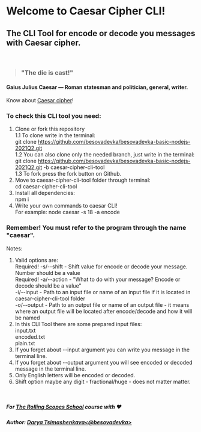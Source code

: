 # Welcome to Caesar Cipher CLI!
## The CLI Tool for encode or decode you messages with Caesar cipher.   
&nbsp;
> ### "The die is cast!"  

#### Gaius Julius Caesar — Roman statesman and politician, general, writer.  

Know about [Caesar cipher](https://en.wikipedia.org/wiki/Caesar_cipher)!  

### To check this CLI tool you need:  

1. Clone or fork this repository  
1.1 To clone write in the terminal:  
git clone https://github.com/besovadevka/besovadevka-basic-nodejs-2021Q2.git  
1.2 You can also clone only the needed branch, just write in the terminal:  
git clone https://github.com/besovadevka/besovadevka-basic-nodejs-2021Q2.git -b caesar-cipher-cli-tool  
1.3 To fork press the fork button on Github.  
2. Move to caesar-cipher-cli-tool folder through terminal:  
cd caesar-cipher-cli-tool  
3. Install all dependencies:  
npm i  
4. Write your own commands to caesar CLI!  
For example: node caesar -s 18 -a encode  

### Remember! You must refer to the program through the name "caesar".  

Notes:
1. Valid options are:  
Required! -s/--shift - Shift value for encode or decode your message. Number should be a value  
Required! -a/--action - "What to do with your message? Encode or decode should be a value"  
-i/--input - Path to an input file or name of an input file if it is located in caesar-cipher-cli-tool folder  
-o/--output - Path to an output file or name of an output file - it means where an output file will be located after encode/decode and how it will be named  
2. In this CLI Tool there are some prepared input files:  
input.txt  
encoded.txt  
plain.txt  
3. If you forget about --input argument you can write you message in the terminal line.
4. If you forget about --output argument you will see encoded or decoded message in the terminal line.
5. Only English letters will be encoded or decoded.  
6. Shift option maybe any digit - fractional/huge - does not matter matter.

&nbsp;
##### For [The Rolling Scopes School](https://rs.school/) course with ♥
##### Author: [Darya Tsimashenkava<@besovadevka>](https://github.com/besovadevka)
